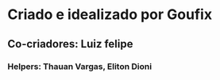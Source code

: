 # Criado e idealizado por Goufix

## Co-criadores: Luiz felipe

### Helpers: Thauan Vargas, Eliton Dioni

